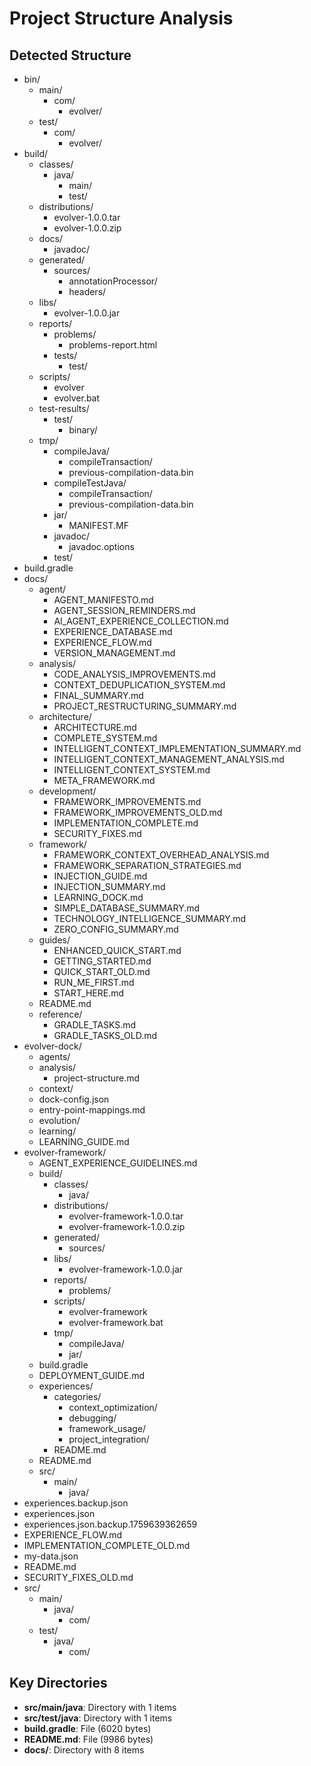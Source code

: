 # Project Structure Analysis

## Detected Structure

- bin/
  - main/
    - com/
      - evolver/
  - test/
    - com/
      - evolver/
- build/
  - classes/
    - java/
      - main/
      - test/
  - distributions/
    - evolver-1.0.0.tar
    - evolver-1.0.0.zip
  - docs/
    - javadoc/
  - generated/
    - sources/
      - annotationProcessor/
      - headers/
  - libs/
    - evolver-1.0.0.jar
  - reports/
    - problems/
      - problems-report.html
    - tests/
      - test/
  - scripts/
    - evolver
    - evolver.bat
  - test-results/
    - test/
      - binary/
  - tmp/
    - compileJava/
      - compileTransaction/
      - previous-compilation-data.bin
    - compileTestJava/
      - compileTransaction/
      - previous-compilation-data.bin
    - jar/
      - MANIFEST.MF
    - javadoc/
      - javadoc.options
    - test/
- build.gradle
- docs/
  - agent/
    - AGENT_MANIFESTO.md
    - AGENT_SESSION_REMINDERS.md
    - AI_AGENT_EXPERIENCE_COLLECTION.md
    - EXPERIENCE_DATABASE.md
    - EXPERIENCE_FLOW.md
    - VERSION_MANAGEMENT.md
  - analysis/
    - CODE_ANALYSIS_IMPROVEMENTS.md
    - CONTEXT_DEDUPLICATION_SYSTEM.md
    - FINAL_SUMMARY.md
    - PROJECT_RESTRUCTURING_SUMMARY.md
  - architecture/
    - ARCHITECTURE.md
    - COMPLETE_SYSTEM.md
    - INTELLIGENT_CONTEXT_IMPLEMENTATION_SUMMARY.md
    - INTELLIGENT_CONTEXT_MANAGEMENT_ANALYSIS.md
    - INTELLIGENT_CONTEXT_SYSTEM.md
    - META_FRAMEWORK.md
  - development/
    - FRAMEWORK_IMPROVEMENTS.md
    - FRAMEWORK_IMPROVEMENTS_OLD.md
    - IMPLEMENTATION_COMPLETE.md
    - SECURITY_FIXES.md
  - framework/
    - FRAMEWORK_CONTEXT_OVERHEAD_ANALYSIS.md
    - FRAMEWORK_SEPARATION_STRATEGIES.md
    - INJECTION_GUIDE.md
    - INJECTION_SUMMARY.md
    - LEARNING_DOCK.md
    - SIMPLE_DATABASE_SUMMARY.md
    - TECHNOLOGY_INTELLIGENCE_SUMMARY.md
    - ZERO_CONFIG_SUMMARY.md
  - guides/
    - ENHANCED_QUICK_START.md
    - GETTING_STARTED.md
    - QUICK_START_OLD.md
    - RUN_ME_FIRST.md
    - START_HERE.md
  - README.md
  - reference/
    - GRADLE_TASKS.md
    - GRADLE_TASKS_OLD.md
- evolver-dock/
  - agents/
  - analysis/
    - project-structure.md
  - context/
  - dock-config.json
  - entry-point-mappings.md
  - evolution/
  - learning/
  - LEARNING_GUIDE.md
- evolver-framework/
  - AGENT_EXPERIENCE_GUIDELINES.md
  - build/
    - classes/
      - java/
    - distributions/
      - evolver-framework-1.0.0.tar
      - evolver-framework-1.0.0.zip
    - generated/
      - sources/
    - libs/
      - evolver-framework-1.0.0.jar
    - reports/
      - problems/
    - scripts/
      - evolver-framework
      - evolver-framework.bat
    - tmp/
      - compileJava/
      - jar/
  - build.gradle
  - DEPLOYMENT_GUIDE.md
  - experiences/
    - categories/
      - context_optimization/
      - debugging/
      - framework_usage/
      - project_integration/
    - README.md
  - README.md
  - src/
    - main/
      - java/
- experiences.backup.json
- experiences.json
- experiences.json.backup.1759639362659
- EXPERIENCE_FLOW.md
- IMPLEMENTATION_COMPLETE_OLD.md
- my-data.json
- README.md
- SECURITY_FIXES_OLD.md
- src/
  - main/
    - java/
      - com/
  - test/
    - java/
      - com/

## Key Directories

- **src/main/java**: Directory with 1 items
- **src/test/java**: Directory with 1 items
- **build.gradle**: File (6020 bytes)
- **README.md**: File (9986 bytes)
- **docs/**: Directory with 8 items
